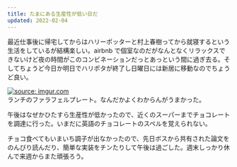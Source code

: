 ```yaml
---
title: たまにある生産性が低い日だ
updated: 2022-02-04
---
```


最近仕事後に帰宅してからはハリーポッターと村上春樹ってから就寝するという生活をしているが結構楽しい。airbnb で個室なのだがなんとなくリラックスできないけど夜の時間がこのコンビネーションだっとあっという間に過ぎ去る。そしてちょうど今日か明日でハリポタが終了し日曜日には新居に移動なのでちょうど良い。

<a href="https://imgur.com/KhsymdJ"><img src="https://i.imgur.com/KhsymdJ.png" title="source: imgur.com" /></a>  
ランチのファラフェルプレート。なんだかよくわからんがうまかった。

午後はなぜかひたすら生産性が低かったので、近くのスーパーまでチョコレートを調達に行った。いまだに英語のチョコレートのスペルを覚えられない。

チョコ食べてもいまいち調子が出なかったので、先日ボスから共有された論文をのんびり読んだり、簡単な実装をチンたりして午後は過ごした。週末しっかり休んで来週からまた頑張ろう。
